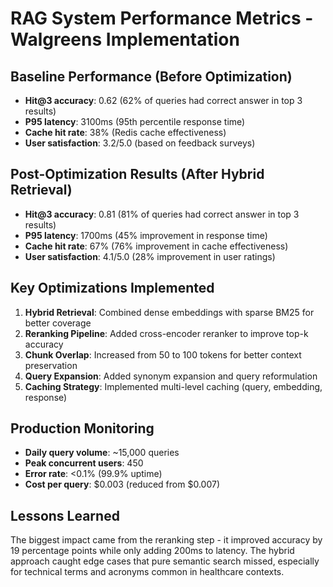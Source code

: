 # RAG System Performance Metrics - Walgreens Implementation

## Baseline Performance (Before Optimization)
- **Hit@3 accuracy**: 0.62 (62% of queries had correct answer in top 3 results)
- **P95 latency**: 3100ms (95th percentile response time)
- **Cache hit rate**: 38% (Redis cache effectiveness)
- **User satisfaction**: 3.2/5.0 (based on feedback surveys)

## Post-Optimization Results (After Hybrid Retrieval)
- **Hit@3 accuracy**: 0.81 (81% of queries had correct answer in top 3 results)
- **P95 latency**: 1700ms (45% improvement in response time)
- **Cache hit rate**: 67% (76% improvement in cache effectiveness)
- **User satisfaction**: 4.1/5.0 (28% improvement in user ratings)

## Key Optimizations Implemented
1. **Hybrid Retrieval**: Combined dense embeddings with sparse BM25 for better coverage
2. **Reranking Pipeline**: Added cross-encoder reranker to improve top-k accuracy
3. **Chunk Overlap**: Increased from 50 to 100 tokens for better context preservation
4. **Query Expansion**: Added synonym expansion and query reformulation
5. **Caching Strategy**: Implemented multi-level caching (query, embedding, response)

## Production Monitoring
- **Daily query volume**: ~15,000 queries
- **Peak concurrent users**: 450
- **Error rate**: <0.1% (99.9% uptime)
- **Cost per query**: $0.003 (reduced from $0.007)

## Lessons Learned
The biggest impact came from the reranking step - it improved accuracy by 19 percentage points while only adding 200ms to latency. The hybrid approach caught edge cases that pure semantic search missed, especially for technical terms and acronyms common in healthcare contexts.
